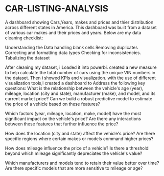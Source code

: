 # CAR-LISTING-ANALYSIS
A dashboard showing Cars,Years, makes and prices and thier distribution across different states in America. This dashboard was built from a dataset of various car makes and their prices and years. Below are my data cleaning checklist:

Understanding the Data
handling blank cells
Removing duplicates
Correcting and formatting data types
Checking for inconsistencies.
Tabulizing the dataset

After cleaning my dataset, i Loaded it into powerbi. created a new measure to help calculate the total number of cars using the unique VIN numbers in the dataset. Then i showed KPIs and visualization. with the use of different visualization tools,I created a dashboard to Address the following key questions:
What is the relationship between the vehicle's age (year), mileage, location (city and state), manufacturer (make), and model, and its current market price? Can we build a robust predictive model to estimate the price of a vehicle based on these features?

Which factors (year, mileage, location, make, model) have the most significant impact on the vehicle's price? Are there any interactions between these features that further influence the price?

How does the location (city and state) affect the vehicle's price? Are there specific regions where certain makes or models command higher prices?

How does mileage influence the price of a vehicle? Is there a threshold beyond which mileage significantly depreciates the vehicle's value?

Which manufacturers and models tend to retain their value better over time? Are there specific models that are more sensitive to mileage or age?
